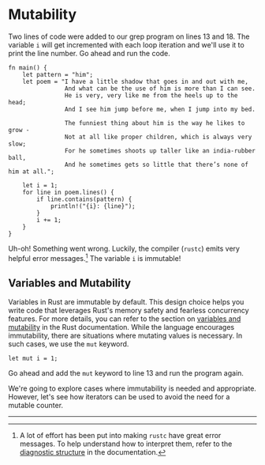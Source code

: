 # Mutability

Two lines of code were added to our grep program on lines 13 and 18. The
variable `i` will get incremented with each loop iteration and we'll use it to
print the line number. Go ahead and run the code.

```rust,editable
fn main() {
    let pattern = "him";
    let poem = "I have a little shadow that goes in and out with me,
                And what can be the use of him is more than I can see.
                He is very, very like me from the heels up to the head;
                And I see him jump before me, when I jump into my bed.

                The funniest thing about him is the way he likes to grow -
                Not at all like proper children, which is always very slow;
                For he sometimes shoots up taller like an india-rubber ball,
                And he sometimes gets so little that there’s none of him at all.";

    let i = 1;
    for line in poem.lines() {
        if line.contains(pattern) {
            println!("{i}: {line}");
        }
        i += 1;
    }
}
```

Uh-oh! Something went wrong. Luckily, the compiler (`rustc`) emits very helpful
error messages.[^1] The variable `i` is immutable!

## Variables and Mutability

Variables in Rust are immutable by default. This design choice helps you write
code that leverages Rust's memory safety and fearless concurrency features. For
more details, you can refer to the section on [variables and mutability] in the
Rust documentation. While the language encourages immutability, there are
situations where mutating values is necessary. In such cases, we use the `mut`
keyword.

```rust,noplayground
let mut i = 1;
```

Go ahead and add the `mut` keyword to line 13 and run the program again.

We're going to explore cases where immutability is needed and appropriate.
However, let's see how iterators can be used to avoid the need for a mutable
counter.

[variables and mutability]:
  https://doc.rust-lang.org/book/ch03-01-variables-and-mutability.html
[diagnostic structure]:
  https://rustc-dev-guide.rust-lang.org/diagnostics.html#diagnostic-structure

---

[^1]:
    A lot of effort has been put into making `rustc` have great error messages.
    To help understand how to interpret them, refer to the [diagnostic
    structure] in the documentation.
